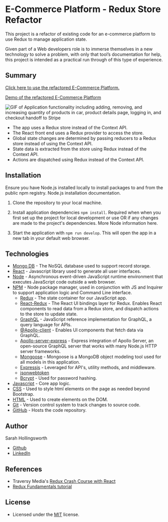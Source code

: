 # E-Commerce Platform - Redux Store Refactor
This project is a refactor of existing code for an e-commerce platform to use Redux to manage application state.

Given part of a Web developers role is to immerse themselves in a new technology to solve a problem, with only that tool’s documentation for help, this project is intended as a practical run through of this type of experience.

## Summary
[Click here to use the refactored E-Commerce Platform.](https://redux-store-211115.herokuapp.com/)

[Demo of the refactored E-Commerce Platform](https://watch.screencastify.com/v/5HRax4dZ7uFAeuBVJTzp)

![GIF of Application functionality including adding, removing, and increasing quantity of products in car, product details page, logging in, and checkout handoff to Stripe](./images/shop-shop_demo.gif)

* The app uses a Redux store instead of the Context API.
* The React front end uses a Redux provider to access the store.
* Global state changes are determined by passing reducers to a Redux store instead of using the Context API.
* State data is extracted from the store using Redux instead of the Context API.
* Actions are dispatched using Redux instead of the Context API.

## Installation
Ensure you have Node.js installed locally to install packages to and from the public npm registry. Node.js installation documentation.

1. Clone the repository to your local machine.

2. Install application dependencies `npm install`.
Required when when you first set up the project for local development or use OR if any changes are made to the project's dependencies. More Node information here.

3. Start the application with `npm run develop`. This will open the app in a new tab in your default web browser. 

## Technologies
* [Mongo DB](https://www.mongodb.com/) - The NoSQL database used to support record storage.
* [React](https://reactjs.org/) - Javascript library used to generate all user interfaces.
* [Node](https://nodejs.org/en/) - Asynchronous event-driven JavaScript runtime environment that executes JavaScript code outside a web browser.
* [NPM](https://www.npmjs.com/) - Node package manager, used in conjunction with JS and Inquirer to support application logic and Command Line interface.
  * [Redux](https://www.npmjs.com/package/redux) - The state container for our JavaScript app.
  * [React-Redux](https://www.npmjs.com/package/react-redux) - The React UI bindings layer for Redux. Enables React components to read data from a Redux store, and dispatch actions to the store to update state.
  * [GraphQL](https://www.npmjs.com/package/graphql) - JavaScript reference implementation for GraphQL, a query language for APIs.
  * [@Apollo-client](https://www.npmjs.com/package/@apollo/client) - Enables UI components that fetch data via GraphQL.
  * [Apollo-server-express](https://www.npmjs.com/package/apollo-server-express) - Express integration of Apollo Server, an open-source GraphQL server that works with many Node.js HTTP server frameworks.
  * [Mongoose](https://www.npmjs.com/package/mongoose) - Mongoose is a MongoDB object modeling tool used for all models in this application.
  * [Expressjs](https://expressjs.com/) - Leveraged for API's, utility methods, and middleware.
  * [jsonwebtoken](https://www.npmjs.com/package/jsonwebtoken)
  * [Bcrypt](https://www.npmjs.com/package/bcrypt) - Used for password hashing.
* [Javascript](https://developer.mozilla.org/en-US/docs/Web/javascript) - Core app logic.
* [CSS](https://devdocs.io/css/) - Used to style html elements on the page as needed beyond Bootstrap.
* [HTML](https://developer.mozilla.org/en-US/docs/Web/HTML) - Used to create elements on the DOM.
* [Git](https://git-scm.com/doc) - Version control system to track changes to source code.
* [GitHub](https://docs.github.com/en) - Hosts the code repository.

## Author
Sarah Hollingsworth
* [Github](https://github.com/sahhollingsworth)
* [LinkedIn](https://www.linkedin.com/in/sarahhollingsworth/)

## References
* Traversy Media's [Redux Crash Course with React](https://www.youtube.com/watch?v=93p3LxR9xfM)
* [Redux Fundamentals tutorial](https://redux.js.org/tutorials/fundamentals/part-1-overview)

## License
* Licensed under the [MIT](https://opensource.org/licenses/MIT) license.